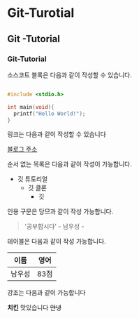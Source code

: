 # Git-Turotial

## Git -Tutorial

### Git-Tutorial

소스코트 블록은 다음과 같이 작성할 수 있습니다.

```c

#include <stdio.h>

int main(void){
  printf("Hello World!");
}


```

링크는 다음과 같이 작성할 수 있습니다

[블로그 주소](www.naver.com)

순서 없는 목록은 다음과 같이 작성이 가능합니다.

* 깃 튜토리얼
  * 깃 클론
    * 깃 

인용 구문은 당므과 같이 작성 가능합니다.

> '공부합시다' - 남우성 -

테이블은 다음과 같이 작성 가능합니다.

이름|영어
---|---|
남우성|83점|


강조는 다음과 같이 가능합니다

**치킨** 맛있습니다 ~~안녕~~
